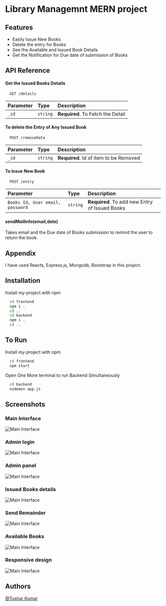 # Library Managemnt MERN project

## Features

- Easily Issue New Books
- Delete the entry for Books
- See the Available and Issued Book Details
- Get the Notification for Due date of submission of Books

## API Reference

#### Get the Issued Books Details

```http
  GET /details
```

| Parameter | Type     | Description                |
| :-------- | :------- | :------------------------- |
| `_id` | `string` | **Required**. To Fetch the Detail |

#### To delete the Entry of Any Issued Book

```http
  POST /removeData
```

| Parameter | Type     | Description                       |
| :-------- | :------- | :-------------------------------- |
| `_id`      | `string` | **Required**. Id of item to be Removed |

#### To Issue New Book

```http
  POST /entry
```

| Parameter | Type     | Description                       |
| :-------- | :------- | :-------------------------------- |
| `Books Id, User email, password `      | `string` | **Required**. To add new Entry of Issued Books |

#### sendMailInfo(email,date)

Takes email and the Due date of Books submission to remind the user to return the book.

## Appendix

I have used Reacts, Express.js, Mongodb, Bootstrap in this project.


## Installation

Install my-project with npm

```bash Run  1 command then press enter and similar for all other
  cd frontend
  npm i .
  cd ..
  cd backend
  npm i .
  cd ..
```
    
## To Run

Install my-project with npm

```bash Run these commands one by one
  cd frontend
  npm start

```
Open One More terminal to run Backend Simultaneously

```bash Run these commands one by one
  cd backend
  nodemon app.js
```

## Screenshots

### Main Interface
![Main Interface](./frontend/src/img/mainSection.png)

### Admin login
![Main Interface](./frontend/src/img/adminSection1.png)

### Admin panel
![Main Interface](./frontend/src/img/adminSection2.png)

### Issued Books details
![Main Interface](./frontend/src/img/issuedSection.png)

### Send Remainder
![Main Interface](./frontend/src/img/mailSent.png)


### Available Books
![Main Interface](./frontend/src/img/booksSection.png)

### Responsive design
![Main Interface](./frontend/src/img/responsive1.png)

## Authors

 [@Tushar Kumar](https://github.com/tusharkumar07)
